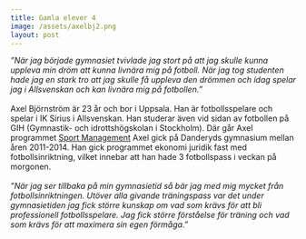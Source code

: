 ```yaml
---
title: Gamla elever 4
image: /assets/axelbj2.png
layout: post
---
```

<i>”När jag började gymnasiet tvivlade jag stort på att jag skulle kunna uppleva min dröm att kunna livnära mig på fotboll. 
När jag tog studenten hade jag en stark tro att jag skulle få uppleva den drömmen och idag spelar jag i Allsvenskan och kan livnära mig på fotbollen.”</i>
<br>
<br>
Axel Björnström är 23 år och bor i Uppsala. Han är fotbollsspelare och spelar i IK Sirius i Allsvenskan. Han studerar även vid sidan av fotbollen på GIH (Gymnastik- och idrottshögskolan i Stockholm). Där går Axel programmet <a href="https://www.gih.se/Utbildning/Vara-utbildningar/Program/Sport-Management/">Sport Management</a>
Axel gick på Danderyds gymnasium mellan åren 2011-2014. Han gick programmet ekonomi juridik fast med fotbollsinriktning, vilket innebar att han hade 3 fotbollspass i veckan på morgonen.
<br>
<br>
<i>”När jag ser tillbaka på min gymnasietid så bär jag med mig mycket från fotbollsinriktningen. 
Utöver alla givande träningspass var det under gymnasietiden jag fick större kunskap om vad som krävs för att bli professionell fotbollsspelare. 
Jag fick större förståelse för träning och vad som krävs för att maximera sin egen förmåga.”</i>
